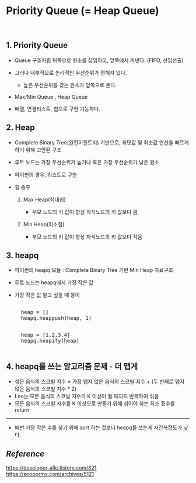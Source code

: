# Priority Queue (= Heap Queue) 


<br/>

## 1.  Priority Queue

- Queue 구조처럼 뒤쪽으로 원소를 삽입하고, 앞쪽에서 꺼낸다.  (FIFO, 선입선출)

- 그러나 내부적으로 논리적인 우선순위가 정해져 있다. 
    - 높은 우선순위를 갖는 원소가 앞쪽으로 온다. 
- Max/Min Queue , Heap Queue 

- 배열, 연결리스트, 힙으로 구현 가능하다.


## 2. Heap

- Complete Binary Tree(완전이진트리) 기반으로, 최댓값 및 최솟값 연산을 빠르게 하기 위해 고안된 구조 

- 루트 노드는 가장 우선순위가 높거나 혹은 가장 우선순위가 낮은 원소

- 파이썬의 경우, 리스트로 구현

- 힙 종류

    1. Max Heap(최대힙)
        - 부모 노드의 키 값이 항상 자식노드의 키 값보다 큼 

    2. Min Heap(최소힙)
        - 부모 노드의 키 값이 항상 자식노드의 키 값보다 작음 


## 3. heapq

- 파이썬의 heapq 모듈 : Complete Binary Tree 기반 Min Heap 자료구조 

- 루트 노드는 heapq에서 가장 작은 값 

- 가장 작은 값 알고 싶을 때 용이
    <pre> 
    heap = []
    heapq.heappush(heap, 1)
    </pre> 
    <pre>
    heap = [1,2,3,4]
    heapq.heapify(heap) 
    </pre>


## 4. heapq를 쓰는 알고리즘 문제 - 더 맵게 

- 섞은 음식의 스코빌 지수 = 가장 맵지 않은 음식의 스코빌 지수 + (두 번째로 맵지 않은 음식의 스코빌 지수 * 2)
- Leo는 모든 음식의 스코빌 지수가 K 이상이 될 때까지 반복하여 섞음 
- 모든 음식의 스코빌 지수를 K 이상으로 만들기 위해 섞어야 하는 최소 횟수를 return 

----
- 매번 가장 작은 수를 찾기 위해 sort 하는 것보다 heapq를 쓰는게 시간복잡도가 낮다. 






## *Reference*
 
https://developer-alle.tistory.com/321 </br>
https://soooprmx.com/archives/5121

